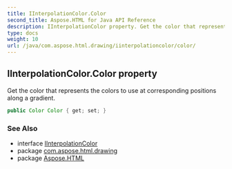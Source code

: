 ```yaml
---
title: IInterpolationColor.Color
second_title: Aspose.HTML for Java API Reference
description: IInterpolationColor property. Get the color that represents the colors to use at corresponding positions along a gradient
type: docs
weight: 10
url: /java/com.aspose.html.drawing/iinterpolationcolor/color/
---
```

## IInterpolationColor.Color property

Get the color that represents the colors to use at corresponding positions along a gradient.

```java
public Color Color { get; set; }
```

### See Also

* interface [IInterpolationColor](../)
* package [com.aspose.html.drawing](../../../com.aspose.html.drawing/)
* package [Aspose.HTML](../../../)
